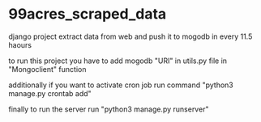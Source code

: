 # 99acres_scraped_data
django project extract data from web and push it to mogodb in every 11.5 haours

to run this project you have to add mogodb "URI" in utils.py file in "Mongoclient" function

additionally if you want to activate cron job 
run command 
      "python3 manage.py crontab add"

finally to run the server run
      "python3 manage.py runserver"
